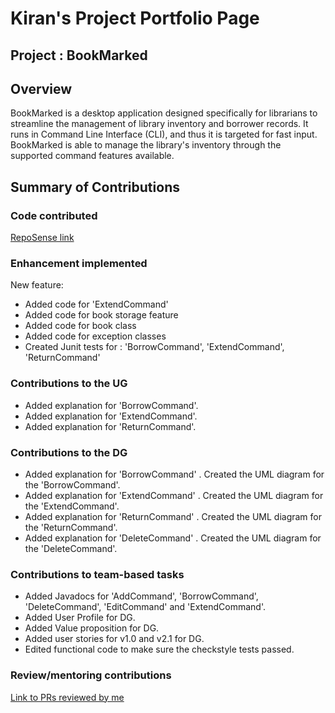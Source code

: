 # Kiran's Project Portfolio Page
## Project : BookMarked

## Overview
BookMarked is a desktop application designed specifically for librarians to streamline
the management of library inventory and borrower records. It runs in Command Line Interface (CLI),
and thus it is targeted for fast input. BookMarked is able to manage the library's inventory
through the supported command features available.

## Summary of Contributions
### Code contributed

[RepoSense link](https://nus-cs2113-ay2324s2.github.io/tp-dashboard/?search=kirangeofran&breakdown=true)

### Enhancement implemented
New feature:
- Added code for 'ExtendCommand'
- Added code for book storage feature
- Added code for book class
- Added code for exception classes
- Created Junit tests for : 'BorrowCommand', 'ExtendCommand', 'ReturnCommand'


### Contributions to the UG
- Added explanation for 'BorrowCommand'.
- Added explanation for 'ExtendCommand'.
- Added explanation for 'ReturnCommand'.

### Contributions to the DG
- Added explanation for 'BorrowCommand' . Created the UML diagram for the 'BorrowCommand'.
- Added explanation for 'ExtendCommand' . Created the UML diagram for the 'ExtendCommand'.
- Added explanation for 'ReturnCommand' . Created the UML diagram for the 'ReturnCommand'.
- Added explanation for 'DeleteCommand' . Created the UML diagram for the 'DeleteCommand'.

### Contributions to team-based tasks
- Added Javadocs for 'AddCommand', 'BorrowCommand', 'DeleteCommand', 'EditCommand' and 'ExtendCommand'. 
- Added User Profile for DG.
- Added Value proposition for DG.
- Added user stories for v1.0 and v2.1 for DG. 
- Edited functional code to make sure the checkstyle tests passed. 


### Review/mentoring contributions
[Link to PRs reviewed by me](https://github.com/AY2324S2-CS2113-W13-4/tp/pulls?q=is%3Apr+reviewed-by%3Akirangeofran)
